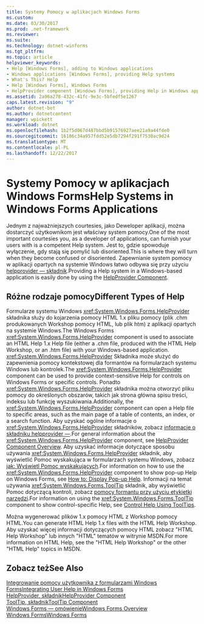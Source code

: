 ```yaml
---
title: Systemy Pomocy w aplikacjach Windows Forms
ms.custom: 
ms.date: 03/30/2017
ms.prod: .net-framework
ms.reviewer: 
ms.suite: 
ms.technology: dotnet-winforms
ms.tgt_pltfrm: 
ms.topic: article
helpviewer_keywords:
- Help [Windows Forms], adding to Windows applications
- Windows applications [Windows Forms], providing Help systems
- What's This? Help
- Help [Windows Forms], Windows Forms
- HelpProvider component [Windows Forms], providing Help in Windows applications
ms.assetid: 2a96a278-432c-41fc-9e3c-5bfedf5e1267
caps.latest.revision: "9"
author: dotnet-bot
ms.author: dotnetcontent
manager: wpickett
ms.workload: dotnet
ms.openlocfilehash: 1b2f5d067d487bbd5b91576927aee21a9a44fde0
ms.sourcegitcommit: 16186c34a957fdd52e5db7294f291f7530ac9d24
ms.translationtype: MT
ms.contentlocale: pl-PL
ms.lasthandoff: 12/22/2017
---
```

# <a name="help-systems-in-windows-forms-applications"></a><span data-ttu-id="f40a0-102">Systemy Pomocy w aplikacjach Windows Forms</span><span class="sxs-lookup"><span data-stu-id="f40a0-102">Help Systems in Windows Forms Applications</span></span>
<span data-ttu-id="f40a0-103">Jednym z najważniejszych courtesies, jako Deweloper aplikacji, można dostarczyć użytkownikom jest właściwy system pomocy.</span><span class="sxs-lookup"><span data-stu-id="f40a0-103">One of the most important courtesies you, as a developer of applications, can furnish your users with is a competent Help system.</span></span> <span data-ttu-id="f40a0-104">Jest to, gdzie spowoduje wyłączenie, gdy stają się pomylić lub disoriented.</span><span class="sxs-lookup"><span data-stu-id="f40a0-104">This is where they will turn when they become confused or disoriented.</span></span> <span data-ttu-id="f40a0-105">Zapewnianie system pomocy w aplikacji opartych na systemie Windows łatwo odbywa się przy użyciu [helpprovider — składnik](../../../../docs/framework/winforms/controls/helpprovider-component-windows-forms.md).</span><span class="sxs-lookup"><span data-stu-id="f40a0-105">Providing a Help system in a Windows-based application is easily done by using the [HelpProvider Component](../../../../docs/framework/winforms/controls/helpprovider-component-windows-forms.md).</span></span>  
  
## <a name="different-types-of-help"></a><span data-ttu-id="f40a0-106">Różne rodzaje pomocy</span><span class="sxs-lookup"><span data-stu-id="f40a0-106">Different Types of Help</span></span>  
 <span data-ttu-id="f40a0-107">Formularze systemu Windows <xref:System.Windows.Forms.HelpProvider> składnika służy do kojarzenia pomocy HTML 1.x pliku pomocy (plik .chm produkowanych Workshop pomocy HTML, lub plik htm) z aplikacji opartych na systemie Windows.</span><span class="sxs-lookup"><span data-stu-id="f40a0-107">The Windows Forms <xref:System.Windows.Forms.HelpProvider> component is used to associate an HTML Help 1.x Help file (either a .chm file, produced with the HTML Help Workshop, or an .htm file) with your Windows-based application.</span></span> <span data-ttu-id="f40a0-108"><xref:System.Windows.Forms.HelpProvider> Składnika może służyć do zapewnienia pomocy kontekstowej dla formantów na formularzach systemu Windows lub kontrolek.</span><span class="sxs-lookup"><span data-stu-id="f40a0-108">The <xref:System.Windows.Forms.HelpProvider> component can be used to provide context-sensitive Help for controls on Windows Forms or specific controls.</span></span> <span data-ttu-id="f40a0-109">Ponadto <xref:System.Windows.Forms.HelpProvider> składnika można otworzyć pliku pomocy do określonych obszarów, takich jak strona główna spisu treści, indeksu lub funkcję wyszukiwania.</span><span class="sxs-lookup"><span data-stu-id="f40a0-109">Additionally, the <xref:System.Windows.Forms.HelpProvider> component can open a Help file to specific areas, such as the main page of a table of contents, an index, or a search function.</span></span> <span data-ttu-id="f40a0-110">Aby uzyskać ogólne informacje o <xref:System.Windows.Forms.HelpProvider> składników, zobacz [informacje o składniku helpprovider —](../../../../docs/framework/winforms/controls/helpprovider-component-overview-windows-forms.md).</span><span class="sxs-lookup"><span data-stu-id="f40a0-110">For general information about the <xref:System.Windows.Forms.HelpProvider> component, see [HelpProvider Component Overview](../../../../docs/framework/winforms/controls/helpprovider-component-overview-windows-forms.md).</span></span> <span data-ttu-id="f40a0-111">Aby uzyskać informacje dotyczące sposobu używania <xref:System.Windows.Forms.HelpProvider> składnik, aby wyświetlić Pomoc wyskakująca w formularzach systemu Windows, zobacz [jak: Wyświetl Pomoc wyskakujących](../../../../docs/framework/winforms/advanced/how-to-display-pop-up-help.md).</span><span class="sxs-lookup"><span data-stu-id="f40a0-111">For information on how to use the <xref:System.Windows.Forms.HelpProvider> component to show pop-up Help on Windows Forms, see [How to: Display Pop-up Help](../../../../docs/framework/winforms/advanced/how-to-display-pop-up-help.md).</span></span> <span data-ttu-id="f40a0-112">Informacji na temat używania <xref:System.Windows.Forms.ToolTip> składnik, aby wyświetlić Pomoc dotyczącą kontroli, zobacz [pomocy formantu przy użyciu etykietki narzędzi](../../../../docs/framework/winforms/advanced/control-help-using-tooltips.md).</span><span class="sxs-lookup"><span data-stu-id="f40a0-112">For information on using the <xref:System.Windows.Forms.ToolTip> component to show control-specific Help, see [Control Help Using ToolTips](../../../../docs/framework/winforms/advanced/control-help-using-tooltips.md).</span></span>  
  
 <span data-ttu-id="f40a0-113">Można wygenerować plików 1.x pomocy HTML z Workshop pomocy HTML.</span><span class="sxs-lookup"><span data-stu-id="f40a0-113">You can generate HTML Help 1.x files with the HTML Help Workshop.</span></span> <span data-ttu-id="f40a0-114">Aby uzyskać więcej informacji dotyczących pomocy HTML zobacz "HTML Help Workshop" lub innych "HTML" tematów w witrynie MSDN.</span><span class="sxs-lookup"><span data-stu-id="f40a0-114">For more information on HTML Help, see the "HTML Help Workshop" or the other "HTML Help" topics in MSDN.</span></span>  
  
## <a name="see-also"></a><span data-ttu-id="f40a0-115">Zobacz też</span><span class="sxs-lookup"><span data-stu-id="f40a0-115">See Also</span></span>  
 [<span data-ttu-id="f40a0-116">Integrowanie pomocy użytkownika z formularzami Windows Forms</span><span class="sxs-lookup"><span data-stu-id="f40a0-116">Integrating User Help in Windows Forms</span></span>](../../../../docs/framework/winforms/advanced/integrating-user-help-in-windows-forms.md)  
 [<span data-ttu-id="f40a0-117">HelpProvider, składnik</span><span class="sxs-lookup"><span data-stu-id="f40a0-117">HelpProvider Component</span></span>](../../../../docs/framework/winforms/controls/helpprovider-component-windows-forms.md)  
 [<span data-ttu-id="f40a0-118">ToolTip, składnik</span><span class="sxs-lookup"><span data-stu-id="f40a0-118">ToolTip Component</span></span>](../../../../docs/framework/winforms/controls/tooltip-component-windows-forms.md)  
 [<span data-ttu-id="f40a0-119">Windows Forms — omówienie</span><span class="sxs-lookup"><span data-stu-id="f40a0-119">Windows Forms Overview</span></span>](../../../../docs/framework/winforms/windows-forms-overview.md)  
 [<span data-ttu-id="f40a0-120">Windows Forms</span><span class="sxs-lookup"><span data-stu-id="f40a0-120">Windows Forms</span></span>](../../../../docs/framework/winforms/index.md)
